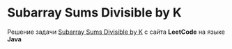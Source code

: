 # Subarray Sums Divisible by K
Решение задачи [Subarray Sums Divisible by K](https://leetcode.com/problems/subarray-sums-divisible-by-k/) с сайта **LeetCode** на языке **Java**